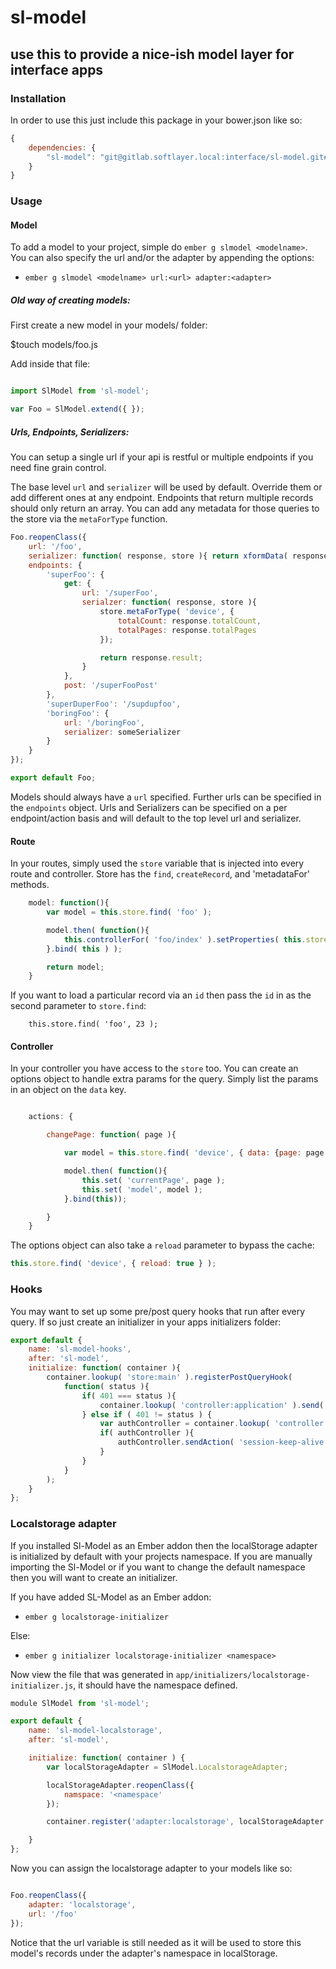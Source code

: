 # sl-model

## use this to provide a nice-ish model layer for interface apps


### Installation

In order to use this just include this package in your bower.json like so:

```javascript
{
    dependencies: {
        "sl-model": "git@gitlab.softlayer.local:interface/sl-model.git#v0.1.3"
    }
}
```

### Usage

#### Model

To add a model to your project, simple do `ember g slmodel <modelname>`.  You can also specify the url and/or the adapter by appending the options:

* `ember g slmodel <modelname> url:<url> adapter:<adapter>`

##### Old way of creating models:
First create a new model in your models/ folder:

$touch models/foo.js

Add inside that file:

```javascript

import SlModel from 'sl-model';

var Foo = SlModel.extend({ });
```

##### Urls, Endpoints, Serializers:

You can setup a single url if your api is restful or multiple endpoints if you need fine grain control.

The base level `url` and `serializer` will be used by default.  Override them or add different ones at any endpoint.  Endpoints that return multiple records should only return an array.  You can add any metadata for those queries to the store via the `metaForType` function.

```javascript
Foo.reopenClass({
    url: '/foo',
    serializer: function( response, store ){ return xformData( response ); },
    endpoints: {
        'superFoo': {
            get: {
                url: '/superFoo',
                serialzer: function( response, store ){
                    store.metaForType( 'device', {
                        totalCount: response.totalCount,
                        totalPages: response.totalPages
                    });

                    return response.result;
                }
            },
            post: '/superFooPost'
        },
        'superDuperFoo': '/supdupfoo',
        'boringFoo': {
            url: '/boringFoo',
            serializer: someSerializer
        }
    }
});

export default Foo;
```
Models should always have a `url` specified.  Further urls can be specified in the `endpoints` object.  Urls and Serializers can be specified on a per endpoint/action basis and will default to the top level url and serializer.


#### Route

In your routes, simply used the `store` variable that is injected into every route and controller.  Store has the `find`, `createRecord`, and 'metadataFor' methods.

```javascript
    model: function(){
        var model = this.store.find( 'foo' );

        model.then( function(){
            this.controllerFor( 'foo/index' ).setProperties( this.store.metadataFor( 'foo' ) );
        }.bind( this ) );

        return model;
    }
```

If you want to load a particular record via an `id` then pass the `id` in as the second parameter to `store.find`:

```javasctript
    this.store.find( 'foo', 23 );
```

#### Controller
In your controller you have access to the `store` too.  You can create an options object to handle extra params for the query.  Simply list the params in an object on the `data` key.

```javascript

    actions: {

        changePage: function( page ){

            var model = this.store.find( 'device', { data: {page: page } } );

            model.then( function(){
                this.set( 'currentPage', page );
                this.set( 'model', model );
            }.bind(this));

        }
    }
```

The options object can also take a `reload` parameter to bypass the cache:

```javascript
this.store.find( 'device', { reload: true } );
```


### Hooks

You may want to set up some pre/post query hooks that run after every query.  If so just create an initializer in your apps initializers folder:

```javascript
export default {
    name: 'sl-model-hooks',
    after: 'sl-model',
    initialize: function( container ){
        container.lookup( 'store:main' ).registerPostQueryHook(
            function( status ){
                if( 401 === status ){
                    container.lookup( 'controller:application' ).send( 'forceLogout' );
                } else if ( 401 != status ) {
                    var authController = container.lookup( 'controller:auth' );
                    if( authController ){
                        authController.sendAction( 'session-keep-alive' );
                    }
                }
            }
        );
    }
};
```

### Localstorage adapter

If you installed Sl-Model as an Ember addon then the localStorage adapter is initialized by default with your projects namespace.  If you are manually importing the Sl-Model or if you want to change the default namespace then you will want to create an initializer.

If you have added SL-Model as an Ember addon:
* `ember g localstorage-initializer`

Else:
* `ember g initializer localstorage-initializer <namespace>`

Now view the file that was generated in `app/initializers/localstorage-initializer.js`, it should have the namespace defined.

```javascript
module SlModel from 'sl-model';

export default {
    name: 'sl-model-localstorage',
    after: 'sl-model',

    initialize: function( container ) {
        var localStorageAdapter = SlModel.LocalstorageAdapter;

        localStorageAdapter.reopenClass({
            namspace: '<namespace'
        });

        container.register('adapter:localstorage', localStorageAdapter );

    }
};

```
Now you can assign the localstorage adapter to your models like so:

```javascript

Foo.reopenClass({
    adapter: 'localstorage',
    url: '/foo'
});
```
Notice that the url variable is still needed as it will be used to store this model's records under the adapter's namespace in localStorage.
